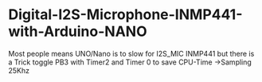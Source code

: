 # Digital-I2S-Microphone-INMP441-with-Arduino-NANO
Most people means UNO/Nano is to slow for I2S_MIC INMP441 but there is a Trick toggle PB3 with Timer2 and Timer 0 to save CPU-Time ->Sampling 25Khz
